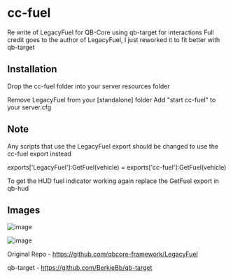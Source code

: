# cc-fuel
Re write of LegacyFuel for QB-Core using qb-target for interactions
Full credit goes to the author of LegacyFuel, I just reworked it to fit better with qb-target

<h2>Installation</h2>

Drop the cc-fuel folder into your server resources folder

Remove LegacyFuel from your [standalone] folder
Add "start cc-fuel" to your server.cfg

<h2>Note</h2>

Any scripts that use the LegacyFuel export should be changed to use the cc-fuel export instead

exports['LegacyFuel']:GetFuel(vehicle) = exports['cc-fuel']:GetFuel(vehicle)

To get the HUD fuel indicator working again replace the GetFuel export in qb-hud

<h2>Images</h2>

![image](https://user-images.githubusercontent.com/46245557/135166635-562cf4fe-491c-4120-9bc0-dd7c919a3c00.png)

![image](https://user-images.githubusercontent.com/46245557/135167090-6e8db7e8-e0f3-4152-b1ce-10d0a231680b.png)

Original Repo - https://github.com/qbcore-framework/LegacyFuel

qb-target - https://github.com/BerkieBb/qb-target